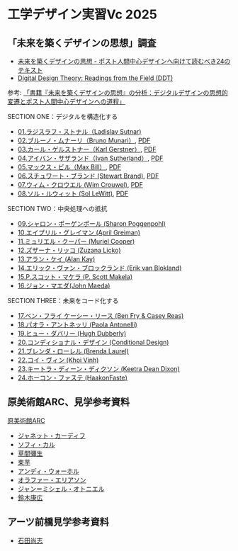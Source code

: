 # 工学デザイン実習Vc 2025

## 「未来を築くデザインの思想」調査

- [未来を築くデザインの思想 - ポスト人間中心デザインへ向けて読むべき24のテキスト](https://bnn.co.jp/products/9784802510332)
- [Digital Design Theory: Readings from the Field (DDT) ](https://www.digitaldesigntheory.com/)

参考: [「書籍『未来を築くデザインの思想』の分析：デジタルデザインの思想的変遷とポスト人間中心デザインへの道程」](./ddt-outline.md)

SECTION ONE：デジタルを構造化する
- [01.ラジスラフ・ストナル（Ladislav Sutnar)](./01_LadislavSutnar.md)
- [02.ブルーノ・ムナーリ（Bruno Munari）](./02_BrunoMunari.md), [PDF](./02.ブルーノ・ムナーリー.pdf)
- [03.カール・ゲルストナー（Karl Gerstner）](./03_KarlGerstner.md), [PDF](./03.カール・ゲルストナー.pdf)
- [04.アイバン・サザランド（Ivan Sutherland）](./04_IvanSutherland.md), [PDF](./04.アイバン・サザランド.pdf)
- [05.マックス・ビル（Max Bill）](./05_MaxBill.md), [PDF](./05.マックス・ビル.pdf)
- [06.スチュワート・ブランド (Stewart Brand)](./06_StewartBrand.md), [PDF](./06.スチュワート・ブランド.pdf)
- [07.ウィム・クロウエル (Wim Crouwel)](./07_WimCrouwel.md), [PDF](./07.ウィム・クロウエル.pdf)
- [08.ソル・ルウィット (Sol LeWitt)](./08_SolLeWitt.md), [PDF](./08.ソル・ルウィット.pdf)

SECTION TWO：中央処理への抵抗
- [09.シャロン・ポーゲンポール (Sharon Poggenpohl)](./09_SharonPoggenpohl.md)
- [10.エイプリル・グレイマン (April Greiman)](./10_AprilGreiman.md)
- [11.ミュリエル・クーパー (Muriel Cooper)](./11_MurielCooper.md)
- [12.ズザーナ・リッコ (Zuzana Licko)](./12_ZuzanaLicko.md)
- [13.アラン・ケイ (Alan Kay)](./13_AlanKay.md)
- [14.エリック・ヴァン・ブロックランド (Erik van Blokland)](./14_EricVanBlockland.md)
- [15.P.スコット・マケラ (P. Scott Makela)](./15_PScottMakela.md)
- [16.ジョン・マエダ(John Maeda)](./16_JohnMaeda.md)

SECTION THREE：未来をコード化する
- [17.ベン・フライ ケーシー・リース (Ben Fry & Casey Reas)](./17_BenFryCaseyReas.md)
- [18.パオラ・アントネッリ (Paola Antonelli)](./18_PaolaAntonelli.md)
- [19.ヒュー・ダバリー (Hugh Dubberly)](./19_HughDubberly.md)
- [20.コンディショナル・デザイン (Conditional Design)](./20_ConditionalDesign.md)
- [21.ブレンダ・ローレル (Brenda Laurel)](./21_BrendaLaurel.md) 
- [22.コイ・ヴィン (Khoi Vinh)](./22_KhoiVinh.md)
- [23.キートラ・ディーン・ディクソン (Keetra Dean Dixon)](./23_KeetraDeanDixon.md)
- [24.ホーコン・ファステ (HaakonFaste)](./24_HaakonFaste.md) 


## 原美術館ARC、見学参考資料

[原美術館ARC](https://www.haramuseum.or.jp/jp/arc/)

- [ジャネット・カーディフ](./JanetCardiff.md)
- [ソフィ・カル](./SophieCalle.md)
- [草間彌生](./YayoiKusama.md)
- [束芋](./TabaImo.md)
- [アンディ・ウォーホル](./AndyWarhol.md)
- [オラファー・エリアソン](./OlafurEliasson.md)
- [ジャン＝ミシェル・オトニエル](./Jean-MichelOthoniel.md)
- [鈴木康広](./YasuhiroSuzuki.md)

## アーツ前橋見学参考資料

- [石田尚志](./TakashiIshida.md)